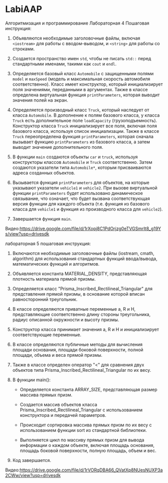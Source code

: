 # LabiAAP
Алгоритмизация и программирование 
Лабораторная 4
Пошаговая инструкция:


1. Объявляются необходимые заголовочные файлы, включая `<iostream>` для работы с вводом-выводом, и `<string>` для работы со строками.

2. Создается пространство имен `std`, чтобы не писать `std::` перед стандартными именами, такими как `cout` и `endl`.

3. Определяется базовый класс `Automobile` с защищенными полями `model` и `maxSpeed` (модель и максимальная скорость автомобиля соответственно). Класс имеет конструктор, который инициализирует поля значениями, переданными в аргументах. Также в классе определена виртуальная функция `printParameters`, которая выводит значения полей на экран.

4. Определяется производный класс `Truck`, который наследует от класса `Automobile`. В дополнение к полям базового класса, у класса `Truck` есть дополнительное поле `loadCapacity` (грузоподъемность). Конструктор класса `Truck` инициализирует все поля, включая поля базового класса, используя список инициализации. Также в классе `Truck` переопределена функция `printParameters`, которая сначала вызывает функцию `printParameters` из базового класса, а затем выводит значение дополнительного поля.

5. В функции `main` создаются объекты `car` и `truck`, используя конструкторы классов `Automobile` и `Truck` соответственно. Затем создаются указатели типа `Automobile*`, которым присваиваются адреса созданных объектов.

6. Вызывается функция `printParameters` для объектов, на которые указывают указатели `vehicle1` и `vehicle2`. При вызове виртуальной функции `printParameters` будет использовано динамическое связывание, что означает, что будет вызвана соответствующая версия функции для каждого объекта (т.е. функция из базового класса для `vehicle1` и функция из производного класса для `vehicle2`).

7. Завершается функция `main`.

Видео:https://drive.google.com/file/d/1rXopj8C1PdOrjzg0eTVGSmrIt8_g19Ys/view?usp=drivesdk


лабораторная 5
пошаговая инструкция:


1. Включаются необходимые заголовочные файлы (iostream, cmath, algorithm) для использования стандартных функций ввода/вывода, математических функций и алгоритмов.

2. Объявляется константа MATERIAL_DENSITY, представляющая плотность материала прямой призмы.

3. Определяется класс "Prisma_Inscribed_Rectilineal_Triangular" для представления прямой призмы, в основание которой вписан равносторонний треугольник.

4. В классе определяются приватные переменные a, R и H, представляющие соответственно длину стороны треугольника, радиус описанной окружности и высоту призмы.

5. Конструктор класса принимает значения a, R и H и инициализирует соответствующие переменные.

6. В классе определяются публичные методы для вычисления площади основания, площади боковой поверхности, полной площади, объема и веса прямой призмы.

7. Также в классе определен оператор "<" для сравнения двух объектов типа Prisma_Inscribed_Rectilineal_Triangular по их весу.

8. В функции main():

   - Определяется константа ARRAY_SIZE, представляющая размер массива прямых призм.

   - Создается массив объектов класса Prisma_Inscribed_Rectilineal_Triangular с использованием конструктора и передачей параметров.

   - Происходит сортировка массива прямых призм по их весу с использованием функции sort из стандартной библиотеки.

   - Выполняется цикл по массиву прямых призм для вывода информации о каждом объекте, включая площадь основания, площадь боковой поверхности, полную площадь, объем и вес.

9. Код завершается.

Видео:https://drive.google.com/file/d/1rVORqDBA66_QVatXp8NUesNUXP3a2CWw/view?usp=drivesdk

